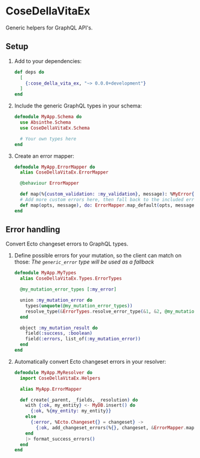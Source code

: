 # CoseDellaVitaEx

Generic helpers for GraphQL API's.

## Setup

1. Add to your dependencies:
   ```elixir
   def deps do
     [
       {:cose_della_vita_ex, "~> 0.0.0+development"}
     ]
   end
   ```
1. Include the generic GraphQL types in your schema:
   ```elixir
   defmodule MyApp.Schema do
     use Absinthe.Schema
     use CoseDellaVitaEx.Schema

     # Your own types here
   end
   ```
1. Create an error mapper:
   ```elixir
   defmodule MyApp.ErrorMapper do
     alias CoseDellaVitaEx.ErrorMapper

     @behaviour ErrorMapper

     def map(%{custom_validation: :my_validation}, message): %MyError{message: message}
     # Add more custom errors here, then fall back to the included errors
     def map(opts, message), do: ErrorMapper.map_default(opts, message)
   end
   ```

## Error handling

Convert Ecto changeset errors to GraphQL types.

1. Define possible errors for your mutation, so the client can match on those:
   *The `generic_error` type will be used as a fallback*
   ```elixir
   defmodule MyApp.MyTypes
     alias CoseDellaVitaEx.Types.ErrorTypes

     @my_mutation_error_types [:my_error]

     union :my_mutation_error do
       types(unquote(@my_mutation_error_types))
       resolve_type(&ErrorTypes.resolve_error_type(&1, &2, @my_mutation_error_types))
     end

     object :my_mutation_result do
       field(:success, :boolean)
       field(:errors, list_of(:my_mutation_error))
     end
   end
   ```
1. Automatically convert Ecto changeset errors in your resolver:
   ```elixir
   defmodule MyApp.MyResolver do
     import CoseDellaVitaEx.Helpers

     alias MyApp.ErrorMapper

     def create(_parent, _fields, _resolution) do
       with {:ok, my_entity} <- MyDB.insert() do
         {:ok, %{my_entity: my_entity}}
       else
         {:error, %Ecto.Changeset{} = changeset} ->
           {:ok, add_changeset_errors(%{}, changeset, &ErrorMapper.map/2)}
       end
       |> format_success_errors()
     end
   end
   ```
